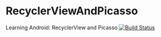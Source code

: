 # RecyclerViewAndPicasso
Learning Android: RecyclerView and Picasso
[![Build Status](https://travis-ci.org/Klimatomas/RecyclerViewAndPicasso.svg?branch=master)](https://travis-ci.org/Klimatomas/RecyclerViewAndPicasso)
